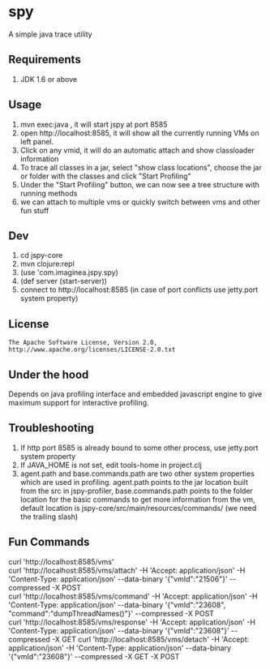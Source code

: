 # spy

A simple java trace utility

## Requirements

1. JDK 1.6 or above

## Usage

1. mvn exec:java , it will start jspy at port 8585
1. open http://localhost:8585, it will show all the currently running VMs on left panel.
1. Click on any vmid, it will do an automatic attach and show classloader information
1. To trace all classes in a jar, select "show class locations", choose the jar or folder with the classes and click "Start Profiling"
1. Under the "Start Profiling" button, we can now see a tree structure with running methods
1. we can attach to multiple vms or quickly switch between vms and other fun stuff 

## Dev
1. cd jspy-core  
1. mvn clojure:repl  
1. (use 'com.imaginea.jspy.spy)  
1. (def server (start-server))  
1. connect to http://localhost:8585 (in case of port conflicts use jetty.port system property)

## License
    
    The Apache Software License, Version 2.0, http://www.apache.org/licenses/LICENSE-2.0.txt
    

## Under the hood
Depends on java profiling interface and embedded javascript engine to give maximum support for interactive profiling.

## Troubleshooting  
1. If http port 8585 is already bound to some other process, use jetty.port system property  
1. If JAVA_HOME is not set, edit tools-home in project.clj
1. agent.path and base.commands.path are two other system properties which are used in profiling. agent.path points to the jar location built from the src in jspy-profiler, base.commands.path points to the folder location for the basic commands to get more information from the vm, default location is jspy-core/src/main/resources/commands/ (we need the trailing slash)

## Fun Commands
curl 'http://localhost:8585/vms'  
curl 'http://localhost:8585/vms/attach' -H 'Accept: application/json' -H 'Content-Type: application/json' --data-binary '{"vmId":"21506"}' --compressed -X POST  
curl 'http://localhost:8585/vms/command' -H 'Accept: application/json' -H 'Content-Type: application/json' --data-binary '{"vmId":"23608", "command":"dumpThreadNames()"}' --compressed -X POST  
curl 'http://localhost:8585/vms/response' -H 'Accept: application/json' -H 'Content-Type: application/json' --data-binary '{"vmId":"23608"}' --compressed -X GET
curl 'http://localhost:8585/vms/detach' -H 'Accept: application/json' -H 'Content-Type: application/json' --data-binary '{"vmId":"23608"}' --compressed -X GET -X POST 
